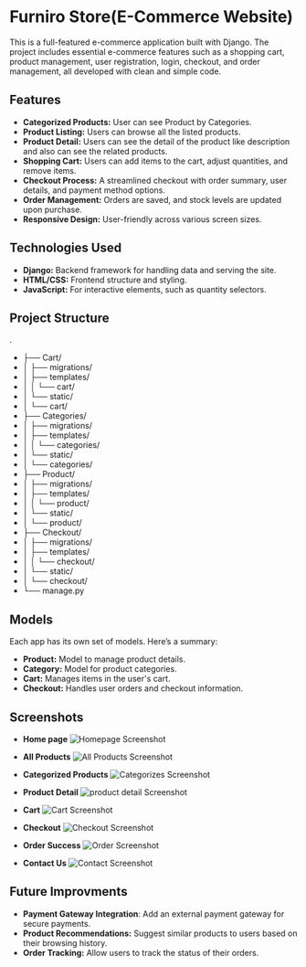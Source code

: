 # Furniro Store(E-Commerce Website)

This is a full-featured e-commerce application built with Django. The project includes essential e-commerce features such as a shopping cart, product management, user registration, login, checkout, and order management, all developed with clean and simple code.


## Features

- **Categorized Products:** User can see Product by Categories.
- **Product Listing:**  Users can browse all the listed products.
- **Product Detail:**  Users can see the detail of the product like description and also can see the related products.
- **Shopping Cart:** Users can add items to the cart, adjust quantities, and remove items.
- **Checkout Process:** A streamlined checkout with order summary, user details, and payment method options.
- **Order Management:** Orders are saved, and stock levels are updated upon purchase.
- **Responsive Design:** User-friendly across various screen sizes.


## Technologies Used

- **Django:** Backend framework for handling data and serving the site.
- **HTML/CSS:** Frontend structure and styling.
- **JavaScript:** For interactive elements, such as quantity selectors.


## Project Structure

.
- ├── Cart/
- │   ├── migrations/
- │   ├── templates/
- │   │   └── cart/
- │   └── static/
- │       └── cart/
- ├── Categories/
- │   ├── migrations/
- │   ├── templates/
- │   │   └── categories/
- │   └── static/
- │       └── categories/
- ├── Product/
- │   ├── migrations/
- │   ├── templates/
- │   │   └── product/
- │   └── static/
- │       └── product/
- ├── Checkout/
- │   ├── migrations/
- │   ├── templates/
- │   │   └── checkout/
- │   └── static/
- │       └── checkout/
- └── manage.py


## Models

Each app has its own set of models. Here’s a summary:
- **Product:** Model to manage product details.
- **Category:** Model for product categories.
- **Cart:** Manages items in the user's cart.
- **Checkout:** Handles user orders and checkout information.


## Screenshots

- **Home page**
![Homepage Screenshot](screenshots/home-page.png)

- **All Products**
![All Products Screenshot](screenshots/all-products.png)

- **Categorized Products**
![Categorizes Screenshot](screenshots/categorized-products.png)

- **Product Detail**
![product detail Screenshot](screenshots/product-detail.png)

- **Cart**
![Cart Screenshot](screenshots/cart-detail.png)

- **Checkout**
![Checkout Screenshot](screenshots/checkout-page.png)

- **Order Success**
![Order Screenshot](screenshots/order-success.png)

- **Contact Us**
![Contact Screenshot](screenshots/contact-us.png)


## Future Improvments

- **Payment Gateway Integration**: Add an external payment gateway for secure payments.
- **Product Recommendations:** Suggest similar products to users based on their browsing history.
- **Order Tracking:** Allow users to track the status of their orders.